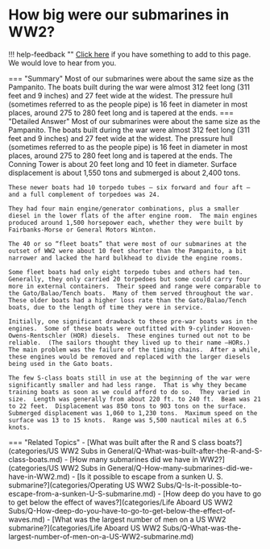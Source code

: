 # How big were our submarines in WW2?

!!! help-feedback ""
    [Click here](https://replace.md) if you have something to add to this page. We would love to hear from you.

=== "Summary"
    Most of our submarines were about the same size as the Pampanito. The boats built during the war were almost 312 feet long (311 feet and 9 inches) and 27 feet wide at the widest. The pressure hull (sometimes referred to as the people pipe) is 16 feet in diameter in most places, around 275 to 280 feet long and is tapered at the ends.
=== "Detailed Answer"
    Most of our submarines were about the same size as the Pampanito.  The boats built during the war were almost 312 feet long (311 feet and 9 inches) and 27 feet wide at the widest.  The pressure hull (sometimes referred to as the people pipe) is 16 feet in diameter in most places, around 275 to 280 feet long and is tapered at the ends.  The Conning Tower is about 20 feet long and 10 feet in diameter.  Surface displacement is about 1,550 tons and submerged is about 2,400 tons.

    These newer boats had 10 torpedo tubes – six forward and four aft – and a full complement of torpedoes was 24.

    They had four main engine/generator combinations, plus a smaller diesel in the lower flats of the after engine room.  The main engines produced around 1,500 horsepower each, whether they were built by Fairbanks-Morse or General Motors Winton.

    The 40 or so “fleet boats” that were most of our submarines at the outset of WW2 were about 10 feet shorter than the Pampanito, a bit narrower and lacked the hard bulkhead to divide the engine rooms.

    Some fleet boats had only eight torpedo tubes and others had ten.  Generally, they only carried 20 torpedoes but some could carry four more in external containers.  Their speed and range were comparable to the Gato/Balao/Tench boats.  Many of them served throughout the war.  These older boats had a higher loss rate than the Gato/Balao/Tench boats, due to the length of time they were in service.

    Initially, one significant drawback to these pre-war boats was in the engines.  Some of these boats were outfitted with 9-cylinder Hooven-Owens-Rentschler (HOR) diesels.  These engines turned out not to be reliable.  (The sailors thought they lived up to their name –HORs.)  The main problem was the failure of the timing chains.  After a while, these engines would be removed and replaced with the larger diesels being used in the Gato boats.

    The few S-class boats still in use at the beginning of the war were significantly smaller and had less range.  That is why they became training boats as soon as we could afford to do so.  They varied in size.  Length was generally from about 220 ft. to 240 ft.  Beam was 21 to 22 feet.  Displacement was 850 tons to 903 tons on the surface.  Submerged displacement was 1,060 to 1,230 tons.  Maximum speed on the surface was 13 to 15 knots.  Range was 5,500 nautical miles at 6.5 knots.
=== "Related Topics"
    - [What was built after the R and S class boats?](categories/US WW2 Subs in General/Q-What-was-built-after-the-R-and-S-class-boats.md)
    - [How many submarines did we have in WW2?](categories/US WW2 Subs in General/Q-How-many-submarines-did-we-have-in-WW2.md)
    - [Is it possible to escape from a sunken U. S. submarine?](categories/Operating US WW2 Subs/Q-Is-it-possible-to-escape-from-a-sunken-U-S-submarine.md)
    - [How deep do you have to go to get below the effect of waves?](categories/Life Aboard US WW2 Subs/Q-How-deep-do-you-have-to-go-to-get-below-the-effect-of-waves.md)
    - [What was the largest number of men on a US WW2 submarine?](categories/Life Aboard US WW2 Subs/Q-What-was-the-largest-number-of-men-on-a-US-WW2-submarine.md)
